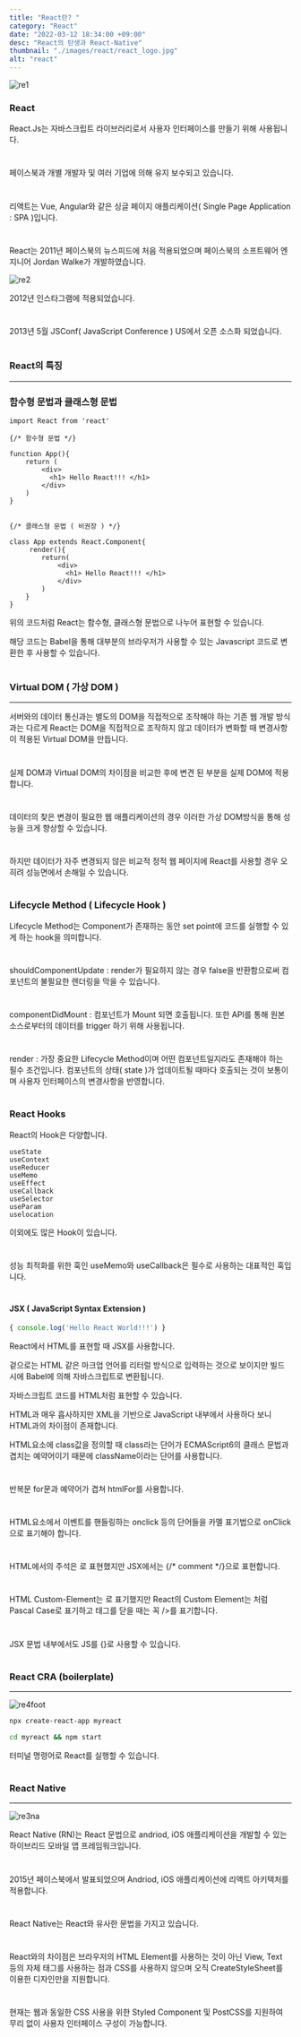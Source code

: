 ```yaml
---
title: "React란? "
category: "React"
date: "2022-03-12 18:34:00 +09:00"
desc: "React의 탄생과 React-Native"
thumbnail: "./images/react/react_logo.jpg"
alt: "react"
---
```


![re1](https://user-images.githubusercontent.com/85836879/170816631-22dfd633-de98-49fd-9318-9998a24b9f91.png)

### React

React.Js는 자바스크립트 라이브러리로서 사용자 인터페이스를 만들기 위해 사용됩니다.
#
페이스북과 개별 개발자 및 여러 기업에 의해 유지 보수되고 있습니다.
#
리액트는 Vue, Angular와 같은 싱글 페이지 애플리케이션( Single Page Application : SPA )입니다.
#
React는 2011년 페이스북의 뉴스피드에 처음 적용되었으며 페이스북의 소프트웨어 엔지니어 Jordan Walke가 개발하였습니다.

![re2](https://user-images.githubusercontent.com/85836879/170816654-833324af-46c9-4266-9b54-b977a3fc64ad.jpeg)


2012년 인스타그램에 적용되었습니다.
#
2013년 5월 JSConf( JavaScript Conference ) US에서 오픈 소스화 되었습니다.
#
### React의 특징
---
### 함수형 문법과 클래스형 문법

```tsx
import React from 'react'

{/* 함수형 문법 */}

function App(){
    return (
    	<div>
          <h1> Hello React!!! </h1>
        </div>
    )
}


{/* 클래스형 문법 ( 비권장 ) */}

class App extends React.Component{
     render(){
    	return(
            <div>
              <h1> Hello React!!! </h1>
            </div>
        )
    }
}
```

위의 코드처럼 React는 함수형, 클래스형 문법으로 나누어 표현할 수 있습니다.

해당 코드는 Babel을 통해 대부분의 브라우저가 사용할 수 있는 Javascript 코드로 변환한 후 사용할 수 있습니다.
#

### Virtual DOM ( 가상 DOM )
---
서버와의 데이터 통신과는 별도의 DOM을 직접적으로 조작해야 하는 기존 웹 개발 방식과는 다르게 React는 DOM을 직접적으로 조작하지 않고 데이터가 변화할 때 변경사항이 적용된 Virtual DOM을 만듭니다.
#
실제 DOM과 Virtual DOM의 차이점을 비교한 후에 변견 된 부분을 실제 DOM에 적용합니다.
#
데이터의 찾은 변경이 필요한 웹 애플리케이션의 경우 이러한 가상 DOM방식을 통해 성능을 크게 향상할 수 있습니다.
#
하지만 데이터가 자주 변경되지 않은 비교적 정적 웹 페이지에 React를 사용할 경우 오히려 성능면에서 손해일 수 있습니다.
#
### Lifecycle Method ( Lifecycle Hook )

Lifecycle Method는 Component가 존재하는 동안 set point에 코드를 실행할 수 있게 하는 hook을 의미합니다.
#
shouldComponentUpdate : render가 필요하지 않는 경우 false을 반환함으로써 컴포넌트의 불필요한 렌더링을 막을 수 있습니다.
#
componentDidMount : 컴포넌트가 Mount 되면 호출됩니다. 또한 API를 통해 원본 소스로부터의 데이터를 trigger 하기 위해 사용됩니다.
#
render : 가장 중요한 Lifecycle Method이며 어떤 컴포넌트일지라도 존재해야 하는 필수 조건입니다. 컴포넌트의 상태( state )가 업데이트될 때마다 호출되는 것이 보통이며 사용자 인터페이스의 변경사항을 반영합니다.
#

### React Hooks

React의 Hook은 다양합니다.

    useState
    useContext
    useReducer
    useMemo
    useEffect
    useCallback
    useSelector
    useParam
    uselocation

이외에도 많은 Hook이 있습니다.
#
성능 최적화를 위한 훅인 useMemo와 useCallback은 필수로 사용하는 대표적인 훅입니다.
#
#### JSX ( JavaScript Syntax Extension )

```js
{ console.log('Hello React World!!!') }
```

React에서 HTML를 표현할 때 JSX를 사용합니다. 

겉으로는 HTML 같은 마크업 언어를 리터럴 방식으로 입력하는 것으로 보이지만 빌드 시에 Babel에 의해 자바스크립트로 변환됩니다.

자바스크립트 코드를 HTML처럼 표현할 수 있습니다.

HTML과 매우 흡사하지만 XML을 기반으로 JavaScript 내부에서 사용하다 보니 HTML과의 차이점이 존재합니다.

HTML요소에 class값을 정의할 때 class라는 단어가 ECMAScript6의 클래스 문법과 겹치는 예약어이기 때문에 className이라는 단어를 사용합니다.
#
반복문 for문과 예약어가 겹쳐 htmlFor를 사용합니다.
#

HTML요소에서 이벤트를 핸들링하는 onclick 등의 단어들을 카멜 표기법으로 onClick으로 표기해야 합니다.
#
HTML에서의 주석은 <!-- comment -->로 표현했지만 JSX에서는 {/\* comment \*/}으로 표현합니다.
#
HTML Custom-Element는 <juwon-element>로 표기했지만 React의 Custom Element는 <JuwonElement>처럼 Pascal Case로 표기하고 태그를 닫을 때는 꼭 />를 표기합니다.
#
JSX 문법 내부에서도 JS를 {}로 사용할 수 있습니다.
#
### React CRA (boilerplate) 
---

![re4foot](https://user-images.githubusercontent.com/85836879/170816730-941100b6-5e54-47ca-a487-cfe4e2f57be2.png)

```bash
npx create-react-app myreact

cd myreact && npm start
```
터미널 명령어로 React를 실행할 수 있습니다.
#

### React Native
---
![re3na](https://user-images.githubusercontent.com/85836879/170816721-71b7cac6-8e1c-434b-a1e6-ca890c851bee.png)

React Native (RN)는 React 문법으로 andriod, iOS 애플리케이션을 개발할 수 있는 하이브리드 모바일 앱 프레임워크입니다.
#
2015년 페이스북에서 발표되었으며 Andriod, iOS 애플리케이션에 리액트 아키텍처를 적용합니다.
#
React Native는 React와 유사한 문법을 가지고 있습니다.
#
React와의 차이점은 브라우저의 HTML Element를 사용하는 것이 아닌 View, Text 등의 자체 태그를 사용하는 점과 CSS를 사용하지 않으며 오직 CreateStyleSheet를 이용한 디자인만을 지원합니다.
#
현재는 웹과 동일한 CSS 사용을 위한 Styled Component 및 PostCSS를 지원하여 무리 없이 사용자 인터페이스 구성이 가능합니다.